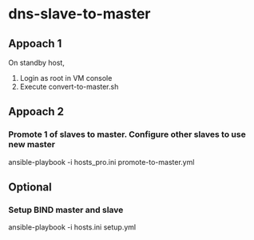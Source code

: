 # dns-slave-to-master

## Appoach 1
On standby host,
1. Login as root in VM console
2. Execute convert-to-master.sh


## Appoach 2
### Promote 1 of slaves to master. Configure other slaves to use new master
ansible-playbook -i hosts_pro.ini promote-to-master.yml

## Optional
### Setup BIND master and slave
ansible-playbook -i hosts.ini setup.yml